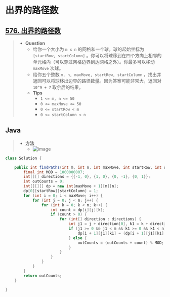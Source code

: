 # 出界的路径数

## [576. 出界的路径数](https://leetcode.cn/problems/out-of-boundary-paths/)

> - **Question**
>   - 给你一个大小为 `m x n` 的网格和一个球。球的起始坐标为 `[startRow, startColumn]` 。你可以将球移到在四个方向上相邻的单元格内（可以穿过网格边界到达网格之外）。你最多可以移动 `maxMove` 次球。
>   - 给你五个整数 `m, n, maxMove, startRow, startColumn` ，找出并返回可以将球移出边界的路径数量。因为答案可能非常大，返回对 `10^9 + 7` 取余后的结果。
>   - **Tips**
>     - `1 <= m, n <= 50`
>     - `0 <= maxMove <= 50`
>     - `0 <= startRow < m`
>     - `0 <= startColumn < n`

## Java

> - **方法**
>   - ![image](./images/出界的路径数.png)

```java
class Solution {

    public int findPaths(int m, int n, int maxMove, int startRow, int startColumn) {
        final int MOD = 1000000007;
        int[][] directions = {{-1, 0}, {1, 0}, {0, -1}, {0, 1}};
        int outCounts = 0;
        int[][][] dp = new int[maxMove + 1][m][n];
        dp[0][startRow][startColumn] = 1;
        for (int i = 0; i < maxMove; i++) {
            for (int j = 0; j < m; j++) {
                for (int k = 0; k < n; k++) {
                    int count = dp[i][j][k];
                    if (count > 0) {
                        for (int[] direction : directions) {
                            int j1 = j + direction[0], k1 = k + direction[1];
                            if (j1 >= 0 && j1 < m && k1 >= 0 && k1 < n) {
                                dp[i + 1][j1][k1] = (dp[i + 1][j1][k1] + count) % MOD;
                            } else {
                                outCounts = (outCounts + count) % MOD;
                            }
                        }
                    }
                }
            }
        }
        return outCounts;
    }

}
```

